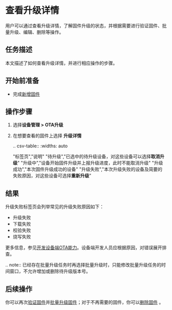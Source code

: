 # 查看升级详情

用户可以通过查看升级详情，了解固件升级的状态，并根据需要进行验证固件、批量升级、编辑、删除等操作。

## 任务描述

本文描述了如何查看升级详情，并进行相应操作的步骤。

## 开始前准备

- 完成[新增固件](adding_firmware)

## 操作步骤

1. 选择**设备管理 > OTA升级**

2. 在想要查看的固件上选择 **升级详情**

   .. csv-table::
      :widths: auto

      "标签页","说明"
      "待升级","已选中的待升级设备，对这些设备可以选择**取消升级**"
      "升级中","设备开始固件升级并上报升级进度，此时不能取消升级"
      "升级成功","本次固件升级成功的设备"
      "升级失败","本次升级失败的设备及简要的失败原因，对这些设备可选择**重新升级**"

## 结果

升级失败标签页会列举常见的升级失败原因如下：

- 升级失败
- 下载失败
- 校验失败
- 烧写失败

更多信息，参见[开发设备端OTA能力](developing_device_ota)。设备端开发人员应根据原因，对错误展开排查。

.. note:: 已经存在批量升级任务时再选择批量升级时，只能修改批量升级任务的时间窗口，不允许增加或删除待升级版本号。

## 后续操作

你可以再次[验证固件](verifying_firmware)并[批量升级固件](batch_upgrade_firmware)；对于不再需要的固件，你可以[删除固件](deleting_firmware) 。